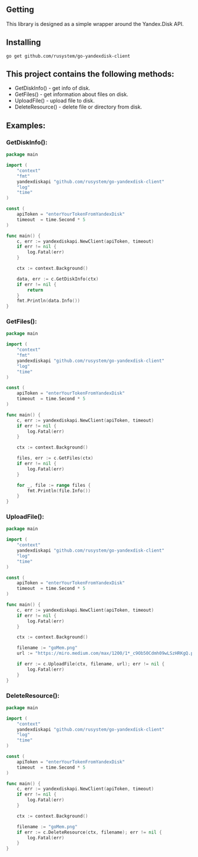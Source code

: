 ## Getting 
This library is designed as a simple wrapper around the Yandex.Disk API.

## Installing
```
go get github.com/rusystem/go-yandexdisk-client
```

## This project contains the following methods:

- GetDiskInfo() - get info of disk.
- GetFiles() - get information about files on disk.
- UploadFile() - upload file to disk.
- DeleteResource() - delete file or directory from disk.

## Examples:

### GetDiskInfo():

```go
package main

import (
	"context"
	"fmt"
	yandexdiskapi "github.com/rusystem/go-yandexdisk-client"
	"log"
	"time"
)

const (
	apiToken = "enterYourTokenFromYandexDisk"
	timeout  = time.Second * 5
)

func main() {
	c, err := yandexdiskapi.NewClient(apiToken, timeout)
	if err != nil {
		log.Fatal(err)
	}

	ctx := context.Background()

	data, err := c.GetDiskInfo(ctx)
	if err != nil {
		return
	}
	fmt.Println(data.Info())
}
```

###

### GetFiles():

```go
package main

import (
	"context"
	"fmt"
	yandexdiskapi "github.com/rusystem/go-yandexdisk-client"
	"log"
	"time"
)

const (
	apiToken = "enterYourTokenFromYandexDisk"
	timeout  = time.Second * 5
)

func main() {
	c, err := yandexdiskapi.NewClient(apiToken, timeout)
	if err != nil {
		log.Fatal(err)
	}

	ctx := context.Background()

	files, err := c.GetFiles(ctx)
	if err != nil {
		log.Fatal(err)
	}

	for _, file := range files {
		fmt.Println(file.Info())
	}
}
```

###

### UploadFile():

```go
package main

import (
	"context"
	yandexdiskapi "github.com/rusystem/go-yandexdisk-client"
	"log"
	"time"
)

const (
	apiToken = "enterYourTokenFromYandexDisk"
	timeout  = time.Second * 5
)

func main() {
	c, err := yandexdiskapi.NewClient(apiToken, timeout)
	if err != nil {
		log.Fatal(err)
	}

	ctx := context.Background()

	filename := "goMem.png"
	url := "https://miro.medium.com/max/1200/1*_c9Ob50Cdmh09wLSzHRKgQ.png"

	if err := c.UploadFile(ctx, filename, url); err != nil {
		log.Fatal(err)
	}
}
```

###

### DeleteResource():

```go
package main

import (
	"context"
	yandexdiskapi "github.com/rusystem/go-yandexdisk-client"
	"log"
	"time"
)

const (
	apiToken = "enterYourTokenFromYandexDisk"
	timeout  = time.Second * 5
)

func main() {
	c, err := yandexdiskapi.NewClient(apiToken, timeout)
	if err != nil {
		log.Fatal(err)
	}

	ctx := context.Background()

	filename := "goMem.png"
	if err := c.DeleteResource(ctx, filename); err != nil {
		log.Fatal(err)
	}
}
```